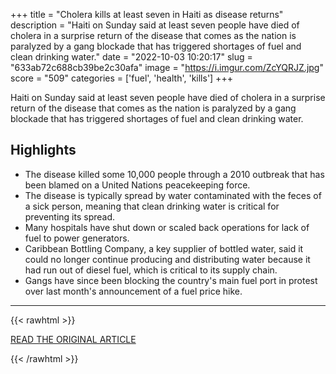 +++
title = "Cholera kills at least seven in Haiti as disease returns"
description = "Haiti on Sunday said at least seven people have died of cholera in a surprise return of the disease that comes as the nation is paralyzed by a gang blockade that has triggered shortages of fuel and clean drinking water."
date = "2022-10-03 10:20:17"
slug = "633ab72c688cb39be2c30afa"
image = "https://i.imgur.com/ZcYQRJZ.jpg"
score = "509"
categories = ['fuel', 'health', 'kills']
+++

Haiti on Sunday said at least seven people have died of cholera in a surprise return of the disease that comes as the nation is paralyzed by a gang blockade that has triggered shortages of fuel and clean drinking water.

## Highlights

- The disease killed some 10,000 people through a 2010 outbreak that has been blamed on a United Nations peacekeeping force.
- The disease is typically spread by water contaminated with the feces of a sick person, meaning that clean drinking water is critical for preventing its spread.
- Many hospitals have shut down or scaled back operations for lack of fuel to power generators.
- Caribbean Bottling Company, a key supplier of bottled water, said it could no longer continue producing and distributing water because it had run out of diesel fuel, which is critical to its supply chain.
- Gangs have since been blocking the country's main fuel port in protest over last month's announcement of a fuel price hike.

---

{{< rawhtml >}}
  <p class="article-category">
    <a target="_blank" href="https://www.reuters.com/business/healthcare-pharmaceuticals/haiti-confirms-case-cholera-is-investigating-suspect-cases-2022-10-02/">READ THE ORIGINAL ARTICLE</a>
  </p>
{{< /rawhtml >}}
